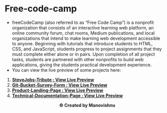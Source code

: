 # Free-code-camp
* freeCodeCamp (also referred to as “Free Code Camp”) is a nonprofit organization that consists of an interactive learning web platform, an online community forum, chat rooms, Medium publications, and local organizations that intend to make learning web development accessible to anyone. Beginning with tutorials that introduce students to HTML, CSS, and JavaScript, students progress to project assignments that they must complete either alone or in pairs. Upon completion of all project tasks, students are partnered with other nonprofits to build web applications, giving the students practical development experience.
* You can view the live preview of some projects here:
1. **[SteveJobs-Tribute : View Live Preview](https://amanovishnu.github.io/Free-Code-Camp/Steve-Jobs-Tribute/index.html)**
2. **[Git-Bucket-Survey-Form : View Live Preview](https://amanovishnu.github.io/Free-Code-Camp/Feedback-Form/index.html)**
3. **[Product-Landing-Page : View Live Preview](https://amanovishnu.github.io/Free-Code-Camp/Product-Landing-Page/index.html)**
4. **[Technical-Documentation-Page : View Live Preview](https://amanovishnu.github.io/Free-Code-Camp/Technical-Documentation-Page/index.html)**
**<p align="center">© Created by Manovishnu</p>**
